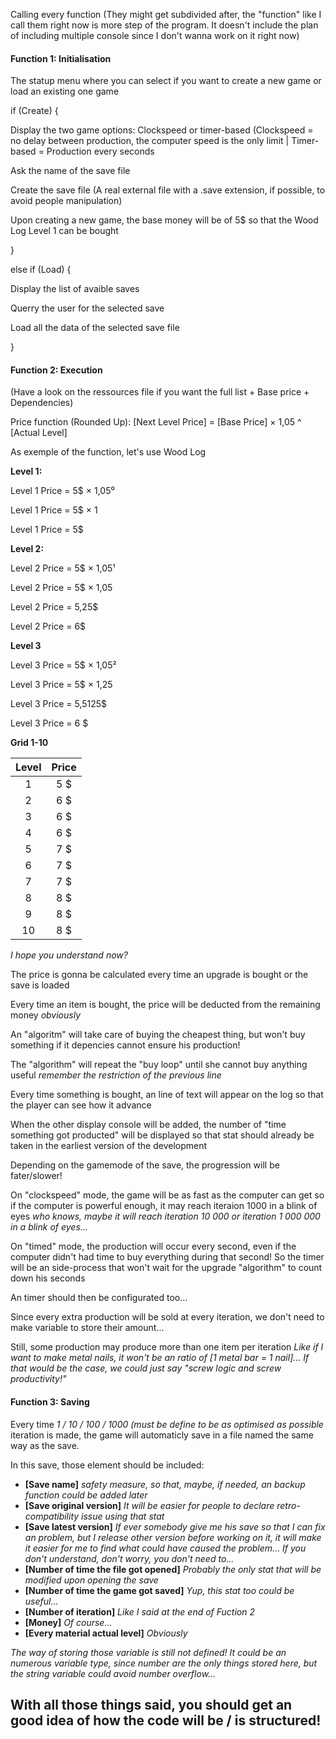 ﻿Calling every function (They might get subdivided after, the "function" like I call them right now is more step of the program. It doesn't include the plan of including multiple console since I don't wanna work on it right now)

#### Function 1: Initialisation

The statup menu where you can select if you want to create a new game or load an existing one game

if (Create) {

Display the two game options: Clockspeed or timer-based (Clockspeed = no delay between production, the computer speed is the only limit | Timer-based = Production every seconds

Ask the name of the save file

Create the save file (A real external file with a .save extension, if possible, to avoid people manipulation)

Upon creating a new game, the base money will be of 5$ so that the Wood Log Level 1 can be bought

}

else if (Load) {

Display the list of avaible saves

Querry the user for the selected save

Load all the data of the selected save file

}


#### Function 2: Execution

(Have a look on the ressources file if you want the full list + Base price + Dependencies)

Price function (Rounded Up): [Next Level Price] = [Base Price] × 1,05 ^ [Actual Level]

As exemple of the function, let's use Wood Log

**Level 1:**

Level 1 Price = 5$ × 1,05⁰

Level 1 Price = 5$ × 1

Level 1 Price = 5$

**Level 2:**

Level 2 Price = 5$ × 1,05¹

Level 2 Price = 5$ × 1,05

Level 2 Price = 5,25$

Level 2 Price = 6$

**Level 3**

Level 3 Price = 5$ × 1,05²

Level 3 Price = 5$ × 1,25

Level 3 Price = 5,5125$

Level 3 Price = 6 $

**Grid 1-10**

| Level | Price |
|:-----:|:-----:|
|   1   |  5 $  |
|   2   |  6 $  |
|   3   |  6 $  |
|   4   |  6 $  |
|   5   |  7 $  |
|   6   |  7 $  |
|   7   |  7 $  |
|   8   |  8 $  |
|   9   |  8 $  |
|   10  |  8 $  |

*I hope you understand now?*

The price is gonna be calculated every time an upgrade is bought or the save is loaded

Every time an item is bought, the price will be deducted from the remaining money *obviously*

An "algoritm" will take care of buying the cheapest thing, but won't buy something if it depencies cannot ensure his production!

The "algorithm" will repeat the "buy loop" until she cannot buy anything useful *remember the restriction of the previous line*

Every time something is bought, an line of text will appear on the log so that the player can see how it advance

When the other display console will be added, the number of "time something got producted" will be displayed so that stat should already be taken in the earliest version of the development

Depending on the gamemode of the save, the progression will be fater/slower!

On "clockspeed" mode, the game will be as fast as the computer can get so if the computer is powerful enough, it may reach iteraion 1000 in a blink of eyes *who knows, maybe it will reach iteration 10 000 or iteration 1 000 000 in a blink of eyes...*

On "timed" mode, the production will occur every second, even if the computer didn't had time to buy everything during that second! So the timer will be an side-process that won't wait for the upgrade "algorithm" to count down his seconds

An timer should then be configurated too...

Since every extra production will be sold at every iteration, we don't need to make variable to store their amount...

Still, some production may produce more than one item per iteration *Like if I want to make metal nails, it won't be an ratio of [1 metal bar = 1 nail]... If that would be the case, we could just say "screw logic and screw productivity!"*

#### Function 3: Saving

Every time *1 / 10 / 100 / 1000 (must be define to be as optimised as possible* iteration is made, the game will automaticly save in a file named the same way as the save.

In this save, those element should be included:
- **[Save name]** *safety measure, so that, maybe, if needed, an backup function could be added later*
- **[Save original version]** *It will be easier for people to declare retro-compatibility issue using that stat*
- **[Save latest version]** *If ever somebody give me his save so that I can fix an problem, but I release other version before working on it, it will make it easier for me to find what could have caused the problem... If you don't understand, don't worry, you don't need to...*
- **[Number of time the file got opened]** *Probably the only stat that will be modified upon opening the save*
- **[Number of time the game got saved]** *Yup, this stat too could be useful...*
- **[Number of iteration]** *Like I said at the end of Fuction 2*
- **[Money]** *Of course...*
- **[Every material actual level]** *Obviously*

*The way of storing those variable is still not defined! It could be an numerous variable type, since number are the only things stored here, but the string variable could avoid number overflow...*

With all those things said, you should get an good idea of how the code will be / is structured!
-